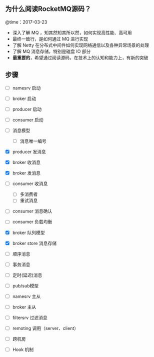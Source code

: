 ## 为什么阅读RocketMQ源码？

@time：2017-03-23

* 深入了解 MQ ，知其然知其所以然，如何实现高性能、高可用
* 最终一致行，是如何通过 MQ 进行实现
* 了解 Netty 在分布式中间件如何实现网络通信以及各种异常场景的处理
* 了解 MQ 消息存储，特别是磁盘 IO 部分
* **最重要的**，希望通过阅读源码，在技术上的认知和能力上，有新的突破

## 步骤

- [ ] namesrv 启动
- [ ] broker 启动
- [ ] producer 启动
- [ ] consumer 启动
- [ ] 消息模型
    - [ ] 消息唯一编号
- [x] producer 发消息
- [x] broker 收消息
- [x] broker 发消息
- [ ] consumer 收消息
    - [ ] 多消费者
    - [ ] 重试消息
- [ ] consumer 消息确认
- [ ] consumer 负载均衡
- [x] broker 队列模型
- [x] broker store 消息存储
- [ ] 顺序消息
- [ ] 事务消息
- [ ] 定时(延迟)消息
- [ ] pub/sub模型
- [ ] namesrv 主从
- [ ] broker 主从 
- [ ] filtersrv 过滤消息
- [ ] remoting 调用（server、client）
- [ ] 跨机房
- [ ] Hook 机制

